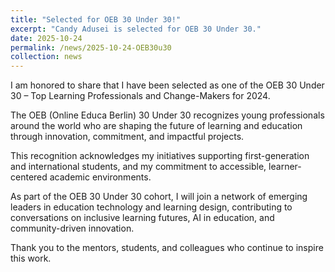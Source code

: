 ```yaml
---
title: "Selected for OEB 30 Under 30!"
excerpt: "Candy Adusei is selected for OEB 30 Under 30."
date: 2025-10-24
permalink: /news/2025-10-24-OEB30u30
collection: news
---
```

I am honored to share that I have been selected as one of the OEB 30 Under 30 – Top Learning Professionals and Change-Makers for 2024.

The OEB (Online Educa Berlin) 30 Under 30 recognizes young professionals around the world who are shaping the future of learning and education through innovation, commitment, and impactful projects. 

This recognition acknowledges my initiatives supporting first-generation and international students, and my commitment to accessible, learner-centered academic environments.

As part of the OEB 30 Under 30 cohort, I will join a network of emerging leaders in education technology and learning design, contributing to conversations on inclusive learning futures, AI in education, and community-driven innovation.

Thank you to the mentors, students, and colleagues who continue to inspire this work.
